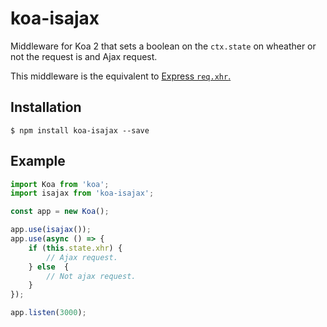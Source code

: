 # koa-isajax

Middleware for Koa 2 that sets a boolean on the `ctx.state` on wheather or not the request is and Ajax request.

This middleware is the equivalent to [Express `req.xhr`.](http://expressjs.com/en/api.html#req.xhr)

## Installation
`$ npm install koa-isajax --save`

## Example

```javascript
import Koa from 'koa';
import isajax from 'koa-isajax';

const app = new Koa();

app.use(isajax());
app.use(async () => {
    if (this.state.xhr) {
        // Ajax request.
    } else  {
        // Not ajax request.
    }
});

app.listen(3000);
```